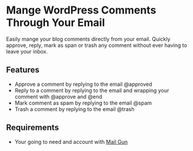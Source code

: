 # Mange WordPress Comments Through Your Email

Easily mange your blog comments directly from your email. Quickly approve, reply, mark as span or trash any comment without ever having to leave your inbox.

## Features

* Approve a comment by replying to the email @approved
* Reply to a comment by replying to the email and wrapping your comment with @approve and @end
* Mark comment as spam by replying to the email @spam
* Trash a comment by replying to the email @trash


## Requirements

* Your going to need and account with [Mail Gun](http://mailgun.com)
